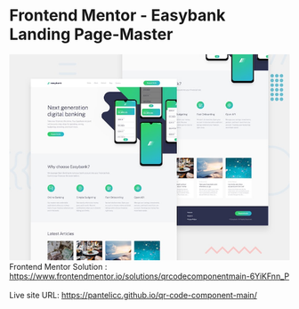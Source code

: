 # Frontend Mentor - Easybank Landing Page-Master
![Design preview for the QR code component coding challenge](./images/desktop-preview.jpg)</br>
Frontend Mentor Solution : https://www.frontendmentor.io/solutions/qrcodecomponentmain-6YiKFnn_P</br></br>
Live site URL: https://pantelicc.github.io/qr-code-component-main/
